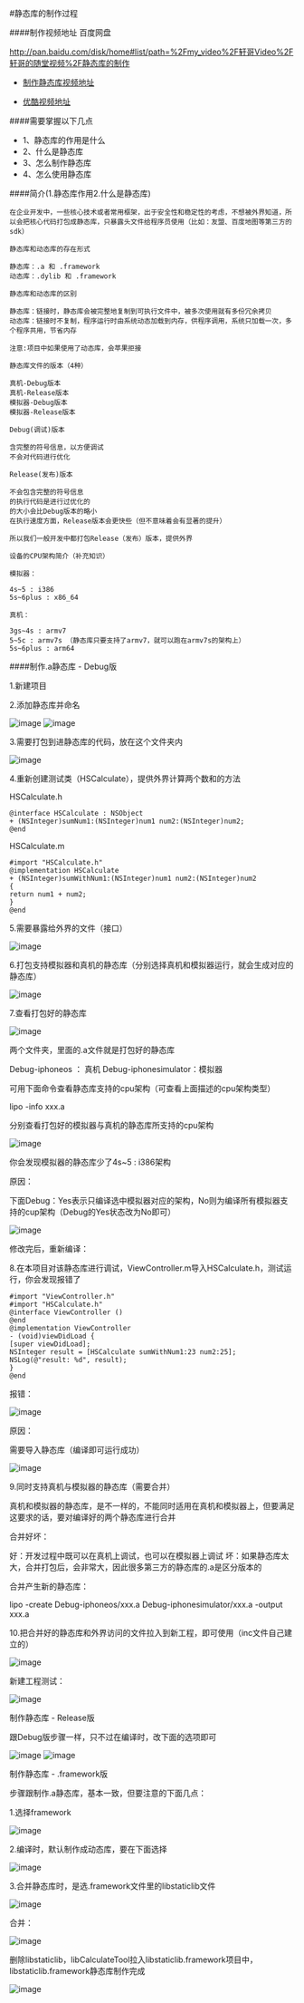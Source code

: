 #静态库的制作过程

####制作视频地址
百度网盘

http://pan.baidu.com/disk/home#list/path=%2Fmy_video%2F轩哥Video%2F轩哥的随堂视频%2F静态库的制作

* [制作静态库视频地址](http://pan.baidu.com/disk/home#list/path=%2Fmy_video%2F轩哥Video%2F轩哥的随堂视频%2F静态库的制作)

* [优酷视频地址](http://list.youku.com/albumlist/show?id=27006037&ascending=1&page=1)

####需要掌握以下几点
* 1、静态库的作用是什么
* 2、什么是静态库
* 3、怎么制作静态库
* 4、怎么使用静态库


####简介(1.静态库作用2.什么是静态库)
```
在企业开发中，一些核心技术或者常用框架，出于安全性和稳定性的考虑，不想被外界知道，所以会把核心代码打包成静态库，只暴露头文件给程序员使用（比如：友盟、百度地图等第三方的sdk）

静态库和动态库的存在形式

静态库：.a 和 .framework
动态库：.dylib 和 .framework

静态库和动态库的区别

静态库：链接时，静态库会被完整地复制到可执行文件中，被多次使用就有多份冗余拷贝
动态库：链接时不复制，程序运行时由系统动态加载到内存，供程序调用，系统只加载一次，多个程序共用，节省内存

注意:项目中如果使用了动态库，会苹果拒接

静态库文件的版本（4种）

真机-Debug版本
真机-Release版本
模拟器-Debug版本
模拟器-Release版本

Debug(调试)版本

含完整的符号信息，以方便调试
不会对代码进行优化

Release(发布)版本

不会包含完整的符号信息
的执行代码是进行过优化的
的大小会比Debug版本的略小
在执行速度方面，Release版本会更快些（但不意味着会有显著的提升）

所以我们一般开发中都打包Release（发布）版本，提供外界

设备的CPU架构简介（补充知识）

模拟器：

4s~5 : i386
5s~6plus : x86_64

真机：

3gs~4s : armv7
5~5c : armv7s （静态库只要支持了armv7，就可以跑在armv7s的架构上）
5s~6plus : arm64

```

####制作.a静态库 - Debug版

1.新建项目

2.添加静态库并命名

![image](./images/1.jpg)
![image](./images/2.jpg)

3.需要打包到进静态库的代码，放在这个文件夹内

![image](./images/3.jpg)

4.重新创建测试类（HSCalculate），提供外界计算两个数和的方法

HSCalculate.h

```
@interface HSCalculate : NSObject
+ (NSInteger)sumNum1:(NSInteger)num1 num2:(NSInteger)num2;
@end

```

HSCalculate.m

```
#import "HSCalculate.h"
@implementation HSCalculate
+ (NSInteger)sumWithNum1:(NSInteger)num1 num2:(NSInteger)num2
{
return num1 + num2;
}
@end

```


5.需要暴露给外界的文件（接口）

![image](./images/4.jpg)

6.打包支持模拟器和真机的静态库（分别选择真机和模拟器运行，就会生成对应的静态库）

![image](./images/5.jpg)

7.查看打包好的静态库

![image](./images/6.jpg)


两个文件夹，里面的.a文件就是打包好的静态库

Debug-iphoneos ： 真机
Debug-iphonesimulator：模拟器

可用下面命令查看静态库支持的cpu架构（可查看上面描述的cpu架构类型）

lipo -info xxx.a

分别查看打包好的模拟器与真机的静态库所支持的cpu架构

![image](./images/7.jpg)

你会发现模拟器的静态库少了4s~5 : i386架构


原因：

下面Debug：Yes表示只编译选中模拟器对应的架构，No则为编译所有模拟器支持的cup架构（Debug的Yes状态改为No即可）

![image](./images/8.jpg)

修改完后，重新编译：

8.在本项目对该静态库进行调试，ViewController.m导入HSCalculate.h，测试运行，你会发现报错了

```
#import "ViewController.h"
#import "HSCalculate.h"
@interface ViewController ()
@end
@implementation ViewController
- (void)viewDidLoad {
[super viewDidLoad];
NSInteger result = [HSCalculate sumWithNum1:23 num2:25];
NSLog(@"result: %d", result);
}
@end

```

报错：

![image](./images/9.jpg)

原因：

需要导入静态库（编译即可运行成功）

![image](./images/10.jpg)

9.同时支持真机与模拟器的静态库（需要合并）

真机和模拟器的静态库，是不一样的，不能同时适用在真机和模拟器上，但要满足这要求的话，要对编译好的两个静态库进行合并

合并好坏：

好：开发过程中既可以在真机上调试，也可以在模拟器上调试
坏：如果静态库太大，合并打包后，会非常大，因此很多第三方的静态库的.a是区分版本的

合并产生新的静态库：

lipo -create Debug-iphoneos/xxx.a Debug-iphonesimulator/xxx.a -output xxx.a

10.把合并好的静态库和外界访问的文件拉入到新工程，即可使用（inc文件自己建立的）

![image](./images/11.png)

新建工程测试：

![image](./images/12.jpg)

制作静态库 - Release版

跟Debug版步骤一样，只不过在编译时，改下面的选项即可

![image](./images/13.jpg)
![image](./images/14.png)

制作静态库 - .framework版

步骤跟制作.a静态库，基本一致，但要注意的下面几点：

1.选择framework

![image](./images/15.jpg)

2.编译时，默认制作成动态库，要在下面选择

![image](./images/16.jpg)

3.合并静态库时，是选.framework文件里的libstaticlib文件

![image](./images/17.png)

合并：

![image](./images/18.jpg)

删除libstaticlib，libCalculateTool拉入libstaticlib.framework项目中，libstaticlib.framework静态库制作完成

![image](./images/19.png)
